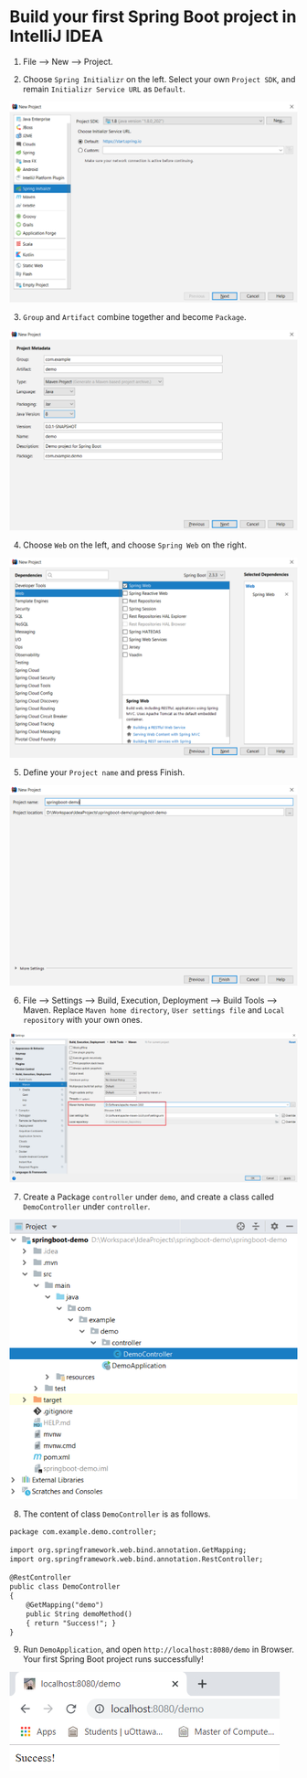 # Build your first Spring Boot project in IntelliJ IDEA

1. File --> New --> Project.

2. Choose `Spring Initializr` on the left. Select your own `Project SDK`, and remain `Initializr Service URL` as `Default`.   


![](images/step2.png)

3. `Group` and `Artifact` combine together and become `Package`.   


![](images/step3.png)

4. Choose `Web` on the left, and choose `Spring Web` on the right.   


![](images/step4.png)

5. Define your `Project name` and press Finish.   


![](images/step5.png)

6. File --> Settings --> Build, Execution, Deployment --> Build Tools --> Maven. Replace `Maven home directory`, `User settings file` and `Local repository` with your own ones. 


![](images/step6.png)

7. Create a Package `controller` under `demo`, and create a class called `DemoController` under `controller`.   


![](images/step7.png)

8. The content of class `DemoController` is as follows.
```
package com.example.demo.controller;

import org.springframework.web.bind.annotation.GetMapping;
import org.springframework.web.bind.annotation.RestController;

@RestController
public class DemoController
{
    @GetMapping("demo")
    public String demoMethod()
    { return "Success!"; }
}
```

9. Run `DemoApplication`, and open `http://localhost:8080/demo` in Browser. Your first Spring Boot project runs successfully!   


![](images/step9.png)
